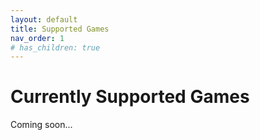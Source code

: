 ```yaml
---
layout: default
title: Supported Games
nav_order: 1
# has_children: true
---
```

# Currently Supported Games
Coming soon...